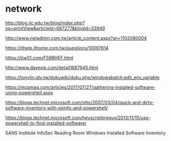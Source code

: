 # network

http://blog.ilc.edu.tw/blog/index.php?op=printView&articleId=687277&blogId=33949

http://www.netadmin.com.tw/article_content.aspx?sn=1102080004



https://ithelp.ithome.com.tw/questions/10097614

https://itw01.com/F59BHEF.html

http://www.dayexie.com/detail1687945.html

https://tonylin.idv.tw/dokuwiki/doku.php/windowsbatch:edit_env_variable

https://mcpmag.com/articles/2017/07/27/gathering-installed-software-using-powershell.aspx

https://blogs.technet.microsoft.com/otto/2007/03/04/quick-and-dirty-software-inventory-with-psinfo-and-powershell/

https://blogs.technet.microsoft.com/heyscriptingguy/2013/11/15/use-powershell-to-find-installed-software/

SANS Institute
InfoSec Reading Room
Windows Installed Software Inventory
